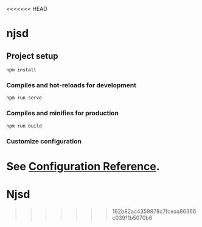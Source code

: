 <<<<<<< HEAD
# njsd

## Project setup
```
npm install
```

### Compiles and hot-reloads for development
```
npm run serve
```

### Compiles and minifies for production
```
npm run build
```

### Customize configuration
See [Configuration Reference](https://cli.vuejs.org/config/).
=======
# Njsd
>>>>>>> 162b82ac4359878c7fceaa86366c03911b5070b6
